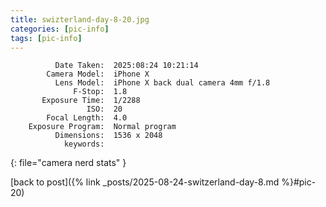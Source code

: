 ```yaml
---
title: swizterland-day-8-20.jpg
categories: [pic-info]
tags: [pic-info]
---
```


```text
          Date Taken:  2025:08:24 10:21:14
        Camera Model:  iPhone X
          Lens Model:  iPhone X back dual camera 4mm f/1.8
              F-Stop:  1.8
       Exposure Time:  1/2288
                 ISO:  20
        Focal Length:  4.0
    Exposure Program:  Normal program
          Dimensions:  1536 x 2048
            keywords:  
```
{: file="camera nerd stats" }

[back to post]({% link _posts/2025-08-24-switzerland-day-8.md %}#pic-20)